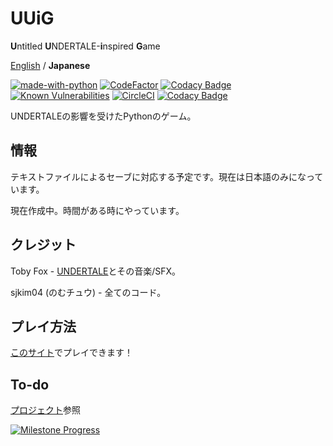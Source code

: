 
# UUiG

**U**ntitled **U**NDERTALE-**i**nspired **G**ame

[English](README.md) / **Japanese**

[![made-with-python](https://img.shields.io/badge/Made%20with-Python-1f425f.svg)](https://www.python.org/)
[![CodeFactor](https://www.codefactor.io/repository/github/sjkim04/uuig/badge)](https://www.codefactor.io/repository/github/sjkim04/uuig)
[![Codacy Badge](https://app.codacy.com/project/badge/Grade/e75e8650e403455da9e3380f101d2af6)](https://www.codacy.com/gh/sjkim04/uuig/dashboard?utm_source=github.com&amp;utm_medium=referral&amp;utm_content=sjkim04/uuig&amp;utm_campaign=Badge_Grade)
[![Known Vulnerabilities](https://snyk.io/test/github/sjkim04/uuig/badge.svg)](https://snyk.io/test/github/sjkim04/uuig)
[![CircleCI](https://circleci.com/gh/sjkim04/uuig/tree/main.svg?style=shield)](https://circleci.com/gh/sjkim04/uuig/tree/main)
[![Codacy Badge](https://app.codacy.com/project/badge/Coverage/e75e8650e403455da9e3380f101d2af6)](https://www.codacy.com/gh/sjkim04/uuig/dashboard?utm_source=github.com&amp;utm_medium=referral&amp;utm_content=sjkim04/uuig&amp;utm_campaign=Badge_Coverage)

UNDERTALEの影響を受けたPythonのゲーム。

## 情報

テキストファイルによるセーブに対応する予定です。現在は日本語のみになっています。

現在作成中。時間がある時にやっています。

## クレジット

Toby Fox - [UNDERTALE](https://undertale.com)とその音楽/SFX。

sjkim04 (のむチュウ) - 全てのコード。

## プレイ方法

[このサイト](https://replit.com/@SungjuneKim/uuig)でプレイできます！

## To-do

[プロジェクト][p2]参照

[![Milestone Progress](https://badgen.net/github/milestones/sjkim04/uuig/1)](https://github.com/sjkim04/uuig/milestones/1)

[p2]: /../../projects/2
